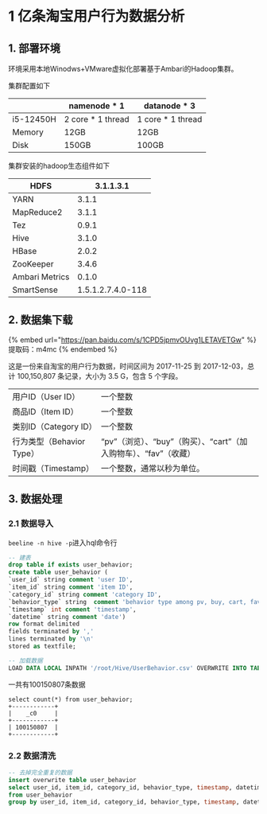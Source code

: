 # 1 亿条淘宝用户行为数据分析

## 1. 部署环境

环境采用本地Winodws+VMware虚拟化部署基于Ambari的Hadoop集群。

集群配置如下

|           | namenode \* 1      | datanode \* 3      |
| --------- | ------------------ | ------------------ |
| i5-12450H | 2 core \* 1 thread | 1 core \* 1 thread |
| Memory    | 12GB               | 12GB               |
| Disk      | 150GB              | 100GB              |

集群安装的hadoop生态组件如下

| HDFS           | 3.1.1.3.1         |
| -------------- | ----------------- |
| YARN           | 3.1.1             |
| MapReduce2     | 3.1.1             |
| Tez            | 0.9.1             |
| Hive           | 3.1.0             |
| HBase          | 2.0.2             |
| ZooKeeper      | 3.4.6             |
| Ambari Metrics | 0.1.0             |
| SmartSense     | 1.5.1.2.7.4.0-118 |

## 2. 数据集下载

{% embed url="https://pan.baidu.com/s/1CPD5jpmvOUvg1LETAVETGw" %}
提取码：m4mc
{% endembed %}

这是一份来自淘宝的用户行为数据，时间区间为 2017-11-25 到 2017-12-03，总计 100,150,807 条记录，大小为 3.5 G，包含 5 个字段。

|                     |                                            |
| ------------------- | ------------------------------------------ |
| 用户ID（User ID）       | 一个整数                                       |
| 商品ID（Item ID）       | 一个整数                                       |
| 类别ID（Category ID）   | 一个整数                                       |
| 行为类型（Behavior Type） | “pv”（浏览）、“buy”（购买）、“cart”（加入购物车）、“fav”（收藏） |
| 时间戳（Timestamp）      | 一个整数，通常以秒为单位。                              |

## 3. 数据处理

### 2.1 数据导入

`beeline -n hive -p`进入hql命令行

```sql
-- 建表
drop table if exists user_behavior;
create table user_behavior (
`user_id` string comment 'user ID',
`item_id` string comment 'item ID',
`category_id` string comment 'category ID',
`behavior_type` string  comment 'behavior type among pv, buy, cart, fav',
`timestamp` int comment 'timestamp',
`datetime` string comment 'date')
row format delimited
fields terminated by ','
lines terminated by '\n'
stored as textfile;

-- 加载数据
LOAD DATA LOCAL INPATH '/root/Hive/UserBehavior.csv' OVERWRITE INTO TABLE user_behavior ;
```

一共有100150807条数据

```
select count(*) from user_behavior;
+------------+
|    _c0     |
+------------+
| 100150807  |
+------------+
```

### 2.2 数据清洗

```sql
-- 去掉完全重复的数据
insert overwrite table user_behavior
select user_id, item_id, category_id, behavior_type, timestamp, datetime
from user_behavior
group by user_id, item_id, category_id, behavior_type, timestamp, datetime;
```
